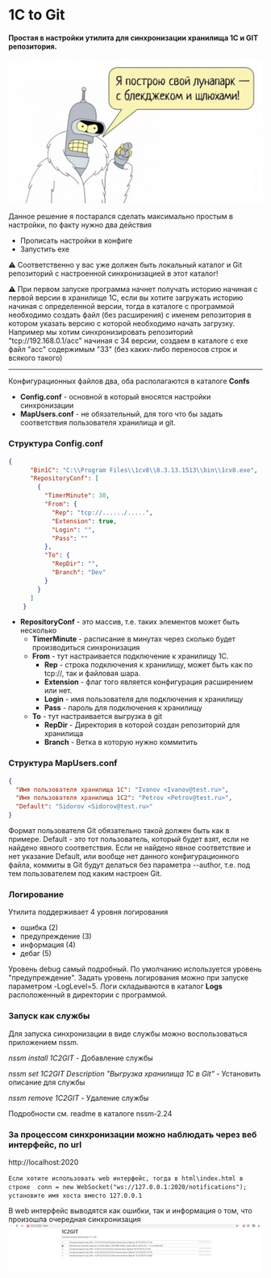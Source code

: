 
1C to Git
===========
#### Простая в настройки утилита для синхронизации хранилища 1С и GIT репозитория.

[![Watch the video](doc/img/browser_KnoJenu9An.png)](https://www.youtube.com/watch?v=Dk2Vyh5PRcQ)

Данное решение я постарался сделать максимально простым в настройки, по факту нужно два действия

 - Прописать настройки в конфиге 
 - Запустить exe

:warning:  Соответственно у вас уже должен быть локальный каталог и Git репозиторий с настроенной синхронизацией в этот каталог! 

:warning: При первом запуске программа начнет получать историю начиная с первой версии в хранилище 1С, если вы хотите загружать историю начиная с определенной версии, тогда в каталоге с программой необходимо создать файл (без расширения) с именем репозитория в котором указать версию с которой необходимо начать загрузку. 
Например мы хотим синхронизировать репозиторий "tcp://192.168.0.1/acc" начиная с 34 версии, создаем в каталоге с exe файл "acc" содержимым "33" (без каких-либо переносов строк и всякого такого)
____



Конфигурационных файлов два, оба располагаются в каталоге **Confs**

 - **Config.conf** - основной в который вносятся настройки синхронизации
 - **MapUsers.conf** - не обязательный, для того что бы задать соответствия пользователя хранилища и git.

### Структура Config.conf
```json
{
      "Bin1C": "C:\\Program Files\\1cv8\\8.3.13.1513\\bin\\1cv8.exe",
      "RepositoryConf": [
        {
          "TimerMinute": 30,
          "From": {
            "Rep": "tcp://....../.....",
            "Extension": true,
            "Login": "",
            "Pass": ""
          },
          "To": {
            "RepDir": "",
            "Branch": "Dev"
          }
        }
      ]
    }
```

 - **RepositoryConf** - это массив, т.е. таких элементов может быть несколько 
	 - **TimerMinute** - расписание в минутах через сколько будет производиться синхронизация
	 -  **From** - тут настраивается подключение к хранилищу 1С.
		 - **Rep** - строка подключения к хранилищу, может быть как по tcp://, так и файловая шара.
		 - **Extension** - флаг того является конфигурация расширением или нет.
		 - **Login** - имя пользователя для подключения к хранилищу
		 - **Pass** - пароль для подключения к хранилищу
	 - **To** - тут настраивается выгрузка в git
		 - **RepDir** - Директория в которой создан репозиторий для хранилища
		 - **Branch** - Ветка в которую нужно коммитить

### Структура MapUsers.conf
```json
{
  "Имя пользователя хранилища 1С": "Ivanov <Ivanov@test.ru>",
  "Имя пользователя хранилища 1С2": "Petrov <Petrov@test.ru>",
  "Default": "Sidorov <Sidorov@test.ru>"
}
```
Формат пользователя Git обязательно такой должен быть как в примере. Default - это тот пользователь, который будет взят, если не найдено явного соответствия. Если не найдено явное соответствие и нет указание Default, или вообще нет данного конфигурационного файла, коммиты в Git будут делаться без параметра --author, т.е. под тем пользователем под каким настроен Git. 

### Логирование 
Утилита поддерживает 4 уровня логирования
 - ошибка (2)
 - предупреждение (3)
 - информация (4)
 - дебаг (5)

Уровень debug самый подробный. По умолчанию используется уровень "предупреждение". Задать уровень логирования можно при запуске параметром -LogLevel=5. 
Логи складываются в каталог **Logs** расположенный в директории с программой. 

### Запуск как службы
Для запуска синхронизации в виде службы можно воспользоваться приложением nssm.

_nssm install 1C2GIT_ - Добавление службы

_nssm set 1C2GIT Description "Выгрузка хранилища 1С в Git"_ - Установить описание для службы

_nssm remove 1C2GIT_ - Удаление службы

Подробности см. readme в каталоге nssm-2.24


### За процессом синхронизации можно наблюдать через веб интерфейс, по url
http://localhost:2020

`Если хотите использовать web интерфейс, тогда в html\index.html в строке 
conn = new WebSocket("ws://127.0.0.1:2020/notifications");
установите имя хоста вместо 127.0.0.1
`

В web интерфейс выводятся как ошибки, так и информация о том, что произошла очередная синхронизация
![screenshot](doc/img/687477.png)
